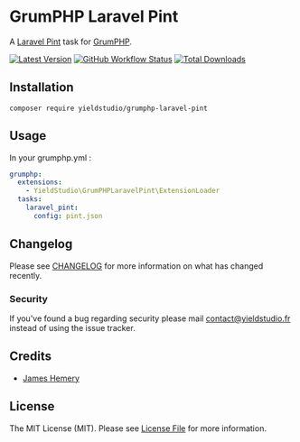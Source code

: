 # GrumPHP Laravel Pint

A [Laravel Pint](https://laravel.com/docs/9.x/pint) task for [GrumPHP](https://github.com/phpro/grumphp).

[![Latest Version](https://img.shields.io/github/release/yieldstudio/grumphp-laravel-pint?style=flat-square)](https://github.com/yieldstudio/grumphp-laravel-pint/releases)
[![GitHub Workflow Status](https://img.shields.io/github/workflow/status/yieldstudio/grumphp-laravel-pint/tests?style=flat-square)](https://github.com/yieldstudio/grumphp-laravel-pint/actions/workflows/tests.yml)
[![Total Downloads](https://img.shields.io/packagist/dt/yieldstudio/grumphp-laravel-pint?style=flat-square)](https://packagist.org/packages/yieldstudio/grumphp-laravel-pint)

## Installation

	composer require yieldstudio/grumphp-laravel-pint

## Usage

In your grumphp.yml : 

```yaml
grumphp:
  extensions:
    - YieldStudio\GrumPHPLaravelPint\ExtensionLoader
  tasks:
    laravel_pint:
      config: pint.json
```

## Changelog

Please see [CHANGELOG](CHANGELOG.md) for more information on what has changed recently.

### Security

If you've found a bug regarding security please mail [contact@yieldstudio.fr](mailto:contact@yieldstudio.fr) instead of using the issue tracker.

## Credits

- [James Hemery](https://github.com/jameshemery)

## License

The MIT License (MIT). Please see [License File](LICENSE.md) for more information.

